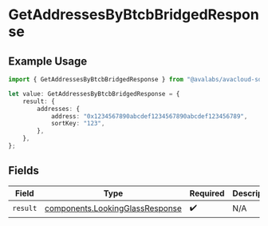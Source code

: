 # GetAddressesByBtcbBridgedResponse

## Example Usage

```typescript
import { GetAddressesByBtcbBridgedResponse } from "@avalabs/avacloud-sdk/models/operations";

let value: GetAddressesByBtcbBridgedResponse = {
    result: {
        addresses: {
            address: "0x1234567890abcdef1234567890abcdef123456789",
            sortKey: "123",
        },
    },
};
```

## Fields

| Field                                                                              | Type                                                                               | Required                                                                           | Description                                                                        |
| ---------------------------------------------------------------------------------- | ---------------------------------------------------------------------------------- | ---------------------------------------------------------------------------------- | ---------------------------------------------------------------------------------- |
| `result`                                                                           | [components.LookingGlassResponse](../../models/components/lookingglassresponse.md) | :heavy_check_mark:                                                                 | N/A                                                                                |